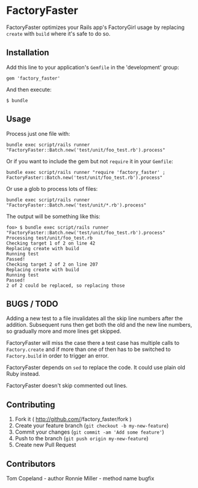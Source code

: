 # FactoryFaster

FactoryFaster optimizes your Rails app's FactoryGirl usage by replacing `create` with `build` where it's safe to do so.

## Installation

Add this line to your application's `Gemfile` in the 'development' group:

    gem 'factory_faster'

And then execute:

    $ bundle

## Usage

Process just one file with:

    bundle exec script/rails runner "FactoryFaster::Batch.new('test/unit/foo_test.rb').process"

Or if you want to include the gem but not `require` it in your `Gemfile`:

    bundle exec script/rails runner "require 'factory_faster' ; FactoryFaster::Batch.new('test/unit/foo_test.rb').process"

Or use a glob to process lots of files:

    bundle exec script/rails runner "FactoryFaster::Batch.new('test/unit/*.rb').process"

The output will be something like this:

    foo> $ bundle exec script/rails runner "FactoryFaster::Batch.new('test/unit/foo_test.rb').process"
    Processing test/unit/foo_test.rb
    Checking target 1 of 2 on line 42
    Replacing create with build
    Running test
    Passed!
    Checking target 2 of 2 on line 207
    Replacing create with build
    Running test
    Passed!
    2 of 2 could be replaced, so replacing those

## BUGS / TODO

Adding a new test to a file invalidates all the skip line numbers after the addition.  Subsequent runs then get both the old and the new line numbers, so gradually more and more lines get skipped.

FactoryFaster will miss the case there a test case has multiple calls to `Factory.create` and if more than one of then has to be switched to `Factory.build` in order to trigger an error.

FactoryFaster depends on `sed` to replace the code.  It could use plain old Ruby instead.

FactoryFaster doesn't skip commented out lines.
## Contributing

1. Fork it ( http://github.com/<my-github-username>/factory_faster/fork )
2. Create your feature branch (`git checkout -b my-new-feature`)
3. Commit your changes (`git commit -am 'Add some feature'`)
4. Push to the branch (`git push origin my-new-feature`)
5. Create new Pull Request

## Contributors

Tom Copeland - author
Ronnie Miller - method name bugfix